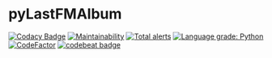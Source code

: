 # pyLastFMAlbum
[![Codacy Badge](https://api.codacy.com/project/badge/Grade/a5bbae111faa4da6bfbc3f17f43a5eea)](https://app.codacy.com/app/tdefise/pyLastFMAlbum?utm_source=github.com&utm_medium=referral&utm_content=tdefise/pyLastFMAlbum&utm_campaign=Badge_Grade_Dashboard) [![Maintainability](https://api.codeclimate.com/v1/badges/b37ce08d0845120c9548/maintainability)](https://codeclimate.com/github/tdefise/pyLastFMAlbum/maintainability) [![Total alerts](https://img.shields.io/lgtm/alerts/g/tdefise/pyLastFMAlbum.svg?logo=lgtm&logoWidth=18)](https://lgtm.com/projects/g/tdefise/pyLastFMAlbum/alerts/) [![Language grade: Python](https://img.shields.io/lgtm/grade/python/g/tdefise/pyLastFMAlbum.svg?logo=lgtm&logoWidth=18)](https://lgtm.com/projects/g/tdefise/pyLastFMAlbum/context:python) [![CodeFactor](https://www.codefactor.io/repository/github/tdefise/pylastfmalbum/badge)](https://www.codefactor.io/repository/github/tdefise/pylastfmalbum) [![codebeat badge](https://codebeat.co/badges/50a6e5ec-284e-4b99-b84e-c508be5a7282)](https://codebeat.co/projects/github-com-tdefise-pylastfmalbum-master)
